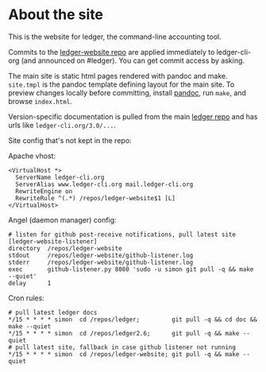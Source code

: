 # About the site

This is the website for ledger, the command-line accounting tool.

Commits to the
[ledger-website repo](http://github.com/simonmichael/ledger-website) are
applied immediately to ledger-cli-org (and announced on #ledger). You can
get commit access by asking.

The main site is static html pages rendered with pandoc and make.
`site.tmpl` is the pandoc template defining layout for the main site.  To
preview changes locally before committing, install
[pandoc](http://johnmacfarlane.net/pandoc), run `make`, and browse
`index.html`.

Version-specific documentation is pulled from the main
[ledger repo](http://github.com/jwiegley/ledger) and has urls like
`ledger-cli.org/3.0/...`.

Site config that's not kept in the repo:

Apache vhost:
    
    <VirtualHost *>
      ServerName ledger-cli.org
      ServerAlias www.ledger-cli.org mail.ledger-cli.org
      RewriteEngine on
      RewriteRule ^(.*) /repos/ledger-website$1 [L]
    </VirtualHost>

Angel (daemon manager) config:

    # listen for github post-receive notifications, pull latest site
    [ledger-website-listener]
    directory  /repos/ledger-website
    stdout     /repos/ledger-website/github-listener.log
    stderr     /repos/ledger-website/github-listener.log
    exec       github-listener.py 8080 'sudo -u simon git pull -q && make --quiet'
    delay      1

Cron rules:

    # pull latest ledger docs
    */15 * * * * simon  cd /repos/ledger;         git pull -q && cd doc && make --quiet
    */15 * * * * simon  cd /repos/ledger2.6;      git pull -q && make --quiet
    # pull latest site, fallback in case github listener not running
    */15 * * * * simon  cd /repos/ledger-website; git pull -q && make --quiet

